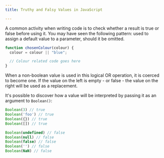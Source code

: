 ```yaml
---
title: Truthy and Falsy Values in JavaScript

---
```


A common activity when writing code is to check whether a result is true or false before using it. You may have seen the following pattern: used to assign a default value to a parameter, should it be omitted.

```js
function chosenColour(colour) {
  colour = colour || "blue";

  // Colour related code goes here
}
```

When a non-boolean value is used in this logical OR operation, it is coerced to become one. If the value on the left is empty - or false - the value on the right will be used as a replacement.

It's possible to discover how a value will be interpreted by passing it as an argument to `Boolean()`:

```js
Boolean(3) // true
Boolean('foo') // true
Boolean({}) // true
Boolean([]) // true

Boolean(undefined) // false
Boolean(null) // false
Boolean(false) // false
Boolean('') // false
Boolean(NaN) // false
```
